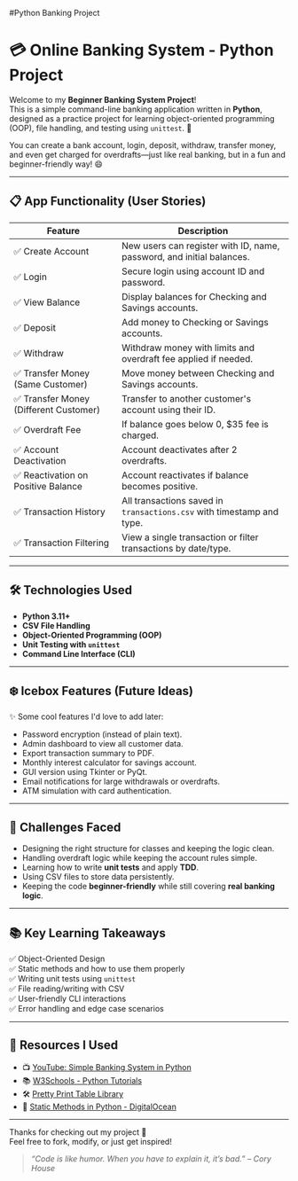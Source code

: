 #Python Banking Project
# 💳 Online Banking System - Python Project

Welcome to my **Beginner Banking System Project**!  
This is a simple command-line banking application written in **Python**, designed as a practice project for learning object-oriented programming (OOP), file handling, and testing using `unittest`. 🚀

You can create a bank account, login, deposit, withdraw, transfer money, and even get charged for overdrafts—just like real banking, but in a fun and beginner-friendly way! 😄

---

## 📋 App Functionality (User Stories)

| Feature                                         | Description                                                                 |
|------------------------------------------------|-----------------------------------------------------------------------------|
| ✅ Create Account                               | New users can register with ID, name, password, and initial balances.       |
| ✅ Login                                        | Secure login using account ID and password.                                |
| ✅ View Balance                                 | Display balances for Checking and Savings accounts.                         |
| ✅ Deposit                                      | Add money to Checking or Savings accounts.                                 |
| ✅ Withdraw                                     | Withdraw money with limits and overdraft fee applied if needed.            |
| ✅ Transfer Money (Same Customer)               | Move money between Checking and Savings accounts.                          |
| ✅ Transfer Money (Different Customer)          | Transfer to another customer's account using their ID.                     |
| ✅ Overdraft Fee                                | If balance goes below 0, $35 fee is charged.                               |
| ✅ Account Deactivation                         | Account deactivates after 2 overdrafts.                                    |
| ✅ Reactivation on Positive Balance             | Account reactivates if balance becomes positive.                           |
| ✅ Transaction History                          | All transactions saved in `transactions.csv` with timestamp and type.      |
| ✅ Transaction Filtering                        | View a single transaction or filter transactions by date/type.             |

---

## 🛠️ Technologies Used

- **Python 3.11+**
- **CSV File Handling**
- **Object-Oriented Programming (OOP)**
- **Unit Testing with `unittest`**
- **Command Line Interface (CLI)**

---

## ❄️ Icebox Features (Future Ideas)

✨ Some cool features I'd love to add later:
- Password encryption (instead of plain text).
- Admin dashboard to view all customer data.
- Export transaction summary to PDF.
- Monthly interest calculator for savings account.
- GUI version using Tkinter or PyQt.
- Email notifications for large withdrawals or overdrafts.
- ATM simulation with card authentication.

---

## 🤯 Challenges Faced

- Designing the right structure for classes and keeping the logic clean.
- Handling overdraft logic while keeping the account rules simple.
- Learning how to write **unit tests** and apply **TDD**.
- Using CSV files to store data persistently.
- Keeping the code **beginner-friendly** while still covering **real banking logic**.

---

## 📚 Key Learning Takeaways

✅ Object-Oriented Design  
✅ Static methods and how to use them properly  
✅ Writing unit tests using `unittest`  
✅ File reading/writing with CSV  
✅ User-friendly CLI interactions  
✅ Error handling and edge case scenarios  

---

## 🔗 Resources I Used

- 📺 [YouTube: Simple Banking System in Python](https://youtu.be/E6NO0rgFub4?si=iL47NePr5VrqpboS)  
- 📚 [W3Schools - Python Tutorials](https://www.w3schools.com/)  
- 🛠️ [Pretty Print Table Library](https://pypi.org/project/prettytable/)  
- 🧠 [Static Methods in Python - DigitalOcean](https://www.digitalocean.com/community/tutorials/python-static-method)

---

Thanks for checking out my project 💖  
Feel free to fork, modify, or just get inspired!

> _“Code is like humor. When you have to explain it, it’s bad.” – Cory House_

